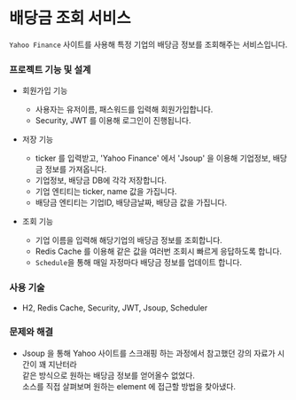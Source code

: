 # 배당금 조회 서비스
`Yahoo Finance` 사이트를 사용해 특정 기업의 배당금 정보를 조회해주는 서비스입니다.

### 프로젝트 기능 및 설계

* 회원가입 기능
  * 사용자는 유저이름, 패스워드를 입력해 회원가입합니다.
  * Security, JWT 를 이용해 로그인이 진행됩니다.
 
* 저장 기능
  * ticker 를 입력받고, 'Yahoo Finance' 에서 'Jsoup' 을 이용해 기업정보, 배당금 정보를 가져옵니다.
  * 기업정보, 배당금 DB에 각각 저장합니다.
  * 기업 엔티티는 ticker, name 값을 가집니다.
  * 배당금 엔티티는 기업ID, 배당금날짜, 배당금 값을 가집니다.
 
* 조회 기능
  * 기업 이름을 입력해 해당기업의 배당금 정보를 조회합니다.
  * Redis Cache 를 이용해 같은 값을 여러번 조회시 빠르게 응답하도록 합니다.
  * `Schedule`을 통해 매일 자정마다 배당금 정보를 업데이트 합니다.

### 사용 기술
* H2, Redis Cache, Security, JWT, Jsoup, Scheduler

### 문제와 해결
* Jsoup 을 통해 Yahoo 사이트를 스크래핑 하는 과정에서 참고했던 강의 자료가 시간이 꽤 지난터라  
  같은 방식으로 원하는 배당금 정보를 얻어올수 없었다.  
  소스를 직접 살펴보며 원하는 element 에 접근할 방법을 찾아냈다.  
